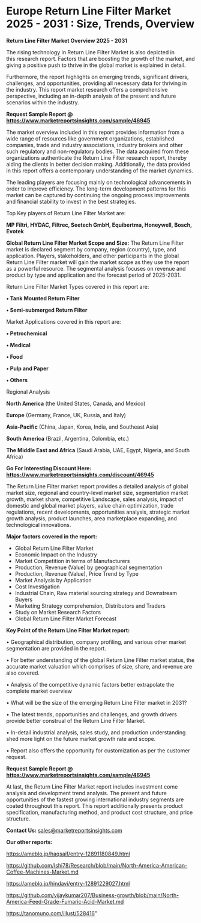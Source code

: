 # Europe Return Line Filter Market 2025 - 2031 : Size, Trends, Overview

<Strong> Return Line Filter Market Overview 2025 - 2031</strong>

The rising technology in Return Line Filter Market is also depicted in this research report. Factors that are boosting the growth of the market, and giving a positive push to thrive in the global market is explained in detail.

Furthermore, the report highlights on emerging trends, significant drivers, challenges, and opportunities, providing all necessary data for thriving in the industry. This report market research offers a comprehensive perspective, including an in-depth analysis of the present and future scenarios within the industry.

<strong>Request Sample Report @ <a href=https://www.marketreportsinsights.com/sample/46945>https://www.marketreportsinsights.com/sample/46945</a></strong>

The market overview included in this report provides information from a wide range of resources like government organizations, established companies, trade and industry associations, industry brokers and other such regulatory and non-regulatory bodies. The data acquired from these organizations authenticate the Return Line Filter research report, thereby aiding the clients in better decision making. Additionally, the data provided in this report offers a contemporary understanding of the market dynamics.

The leading players are focusing mainly on technological advancements in order to improve efficiency. The long-term development patterns for this market can be captured by continuing the ongoing process improvements and financial stability to invest in the best strategies.

Top Key players of Return Line Filter Market are:

<strong>MP Filtri, HYDAC, Filtrec, Seetech GmbH, Equibertma, Honeywell, Bosch, Evotek</strong>

<strong><b>Global Return Line Filter Market Scope and Size:</b></strong>
The Return Line Filter market is declared segment by company, region (country), type, and application. Players, stakeholders, and other participants in the global Return Line Filter market will gain the market scope as they use the report as a powerful resource. The segmental analysis focuses on revenue and product by type and application and the forecast period of 2025-2031.

Return Line Filter Market Types covered in this report are:

<strong>•  Tank Mounted Return Filter

•  Semi-submerged Return Filter</strong>

Market Applications covered in this report are:

<strong>•  Petrochemical

•  Medical

•  Food

•  Pulp and Paper

•  Others</strong> 

Regional Analysis

<strong>North America</strong> (the United States, Canada, and Mexico)

<strong>Europe</strong> (Germany, France, UK, Russia, and Italy)

<strong>Asia-Pacific</strong> (China, Japan, Korea, India, and Southeast Asia)

<strong>South America</strong> (Brazil, Argentina, Colombia, etc.)

<strong>The Middle East and Africa</strong> (Saudi Arabia, UAE, Egypt, Nigeria, and South Africa)

<strong>Go For Interesting Discount Here: <a href=https://www.marketreportsinsights.com/discount/46945>https://www.marketreportsinsights.com/discount/46945</a></strong>

The Return Line Filter market report provides a detailed analysis of global market size, regional and country-level market size, segmentation market growth, market share, competitive Landscape, sales analysis, impact of domestic and global market players, value chain optimization, trade regulations, recent developments, opportunities analysis, strategic market growth analysis, product launches, area marketplace expanding, and technological innovations.

<strong><b>Major factors covered in the report:</b></strong>
<ul>
  <li>Global Return Line Filter Market </li>
  <li>Economic Impact on the Industry</li>
  <li>Market Competition in terms of Manufacturers</li>
  <li>Production, Revenue (Value) by geographical segmentation</li>
  <li>Production, Revenue (Value), Price Trend by Type</li>
  <li>Market Analysis by Application</li>
  <li>Cost Investigation</li>
  <li>Industrial Chain, Raw material sourcing strategy and Downstream Buyers</li>
  <li>Marketing Strategy comprehension, Distributors and Traders</li>
  <li>Study on Market Research Factors</li>
  <li>Global Return Line Filter Market Forecast</li>
</ul>

<strong><b>Key Point of the Return Line Filter Market report:</b></strong>

• Geographical distribution, company profiling, and various other market segmentation are provided in the report.

• For better understanding of the global Return Line Filter market status, the accurate market valuation which comprises of size, share, and revenue are also covered.

• Analysis of the competitive dynamic factors better extrapolate the complete market overview

• What will be the size of the emerging Return Line Filter market in 2031?

• The latest trends, opportunities and challenges, and growth drivers provide better construal of the Return Line Filter Market.

• In-detail industrial analysis, sales study, and production understanding shed more light on the future market growth rate and scope.

• Report also offers the opportunity for customization as per the customer request.

<strong>Request Sample Report @ <a href=https://www.marketreportsinsights.com/sample/46945>https://www.marketreportsinsights.com/sample/46945</a></strong>

At last, the Return Line Filter Market report includes investment come analysis and development trend analysis. The present and future opportunities of the fastest growing international industry segments are coated throughout this report. This report additionally presents product specification, manufacturing method, and product cost structure, and price structure.

<strong>Contact Us:</strong>
sales@marketreportsinsights.com

<strong>Our other reports:</strong>

<a href=https://ameblo.jp/haqsaif/entry-12891180849.html>https://ameblo.jp/haqsaif/entry-12891180849.html</a>

<a href=https://github.com/Ishi78/Research/blob/main/North-America-American-Coffee-Machines-Market.md>https://github.com/Ishi78/Research/blob/main/North-America-American-Coffee-Machines-Market.md</a>

<a href=https://ameblo.jp/hindavi/entry-12891229027.html>https://ameblo.jp/hindavi/entry-12891229027.html</a>

<a href=https://github.com/vijaykumar207/Business-growth/blob/main/North-America-Feed-Grade-Fumaric-Acid-Market.md>https://github.com/vijaykumar207/Business-growth/blob/main/North-America-Feed-Grade-Fumaric-Acid-Market.md</a>

<a href=https://tanomuno.com/illust/528416>https://tanomuno.com/illust/528416</a>"

